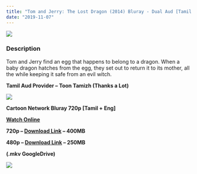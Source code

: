 ```yaml
---
title: "Tom and Jerry: The Lost Dragon (2014) Bluray - Dual Aud [Tamil + English] - x264 - [720p - 400MB/480p - 250MB]"
date: "2019-11-07"
---
```


[![](https://1.bp.blogspot.com/-MnZ6fGNh9Uo/XUaS5dlBjrI/AAAAAAAAApg/jA4zLIY0MZcvPCingKd4W-v00DQDwVT6QCLcBGAs/s640/unnamed.jpg)](https://1.bp.blogspot.com/-MnZ6fGNh9Uo/XUaS5dlBjrI/AAAAAAAAApg/jA4zLIY0MZcvPCingKd4W-v00DQDwVT6QCLcBGAs/s1600/unnamed.jpg)

### Description

Tom and Jerry find an egg that happens to belong to a dragon. When a baby dragon hatches from the egg, they set out to return it to its mother, all the while keeping it safe from an evil witch.

**Tamil Aud Provider – Toon Tamizh (Thanks a Lot)**

[![](https://1.bp.blogspot.com/-fai1ZuUwnbA/XIjy2aT4irI/AAAAAAAAANw/WFW0YRK47_8GLAt3pPBSzBk0GJA6Mk5fgCPcBGAYYCw/s1600/torrborder.gif)](https://1.bp.blogspot.com/-fai1ZuUwnbA/XIjy2aT4irI/AAAAAAAAANw/WFW0YRK47_8GLAt3pPBSzBk0GJA6Mk5fgCPcBGAYYCw/s1600/torrborder.gif)

**Cartoon Network Bluray 720p \[Tamil + Eng\]**

**[Watch Online](https://toonnetworktamilvideos.blogspot.com/p/tom-and-jerry-lost-dragon-2014.html)**

**720p – [Download Link](https://drive.google.com/open?id=1ePGLgHgk60rMW4yZO4o69d83ZrkwSbEv) – 400MB**

**480p – [Download Link](https://drive.google.com/file/d/1AA2Vi9PlW83hMDfswNHm9JFkmLuDZ0w5/view) – 250MB**

**(.mkv GoogleDrive)**

[![](https://1.bp.blogspot.com/-fai1ZuUwnbA/XIjy2aT4irI/AAAAAAAAANw/WFW0YRK47_8GLAt3pPBSzBk0GJA6Mk5fgCPcBGAYYCw/s1600/torrborder.gif)](https://1.bp.blogspot.com/-fai1ZuUwnbA/XIjy2aT4irI/AAAAAAAAANw/WFW0YRK47_8GLAt3pPBSzBk0GJA6Mk5fgCPcBGAYYCw/s1600/torrborder.gif)
